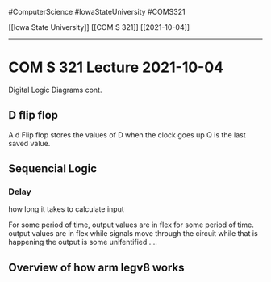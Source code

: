 #ComputerScience  #IowaStateUniversity #COMS321 


[[Iowa State University]] [[COM S 321]] [[2021-10-04]]

---

# COM S 321 Lecture 2021-10-04

Digital Logic Diagrams cont.

## D flip flop

A d Flip flop stores the values of D when the clock goes up Q is the last saved value.

## Sequencial Logic

### Delay 
how long it takes to calculate input

For some period of time, output values are in flex for some period of time. output values are in flex while signals move through the circuit while that is happening the output is some unifentified ....

## Overview of how arm legv8 works

